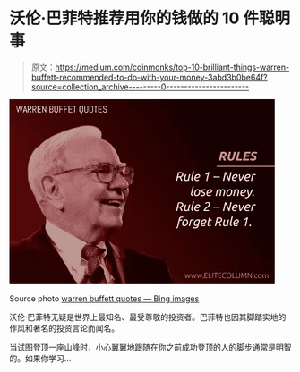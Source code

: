 # 沃伦·巴菲特推荐用你的钱做的 10 件聪明事

> 原文：<https://medium.com/coinmonks/top-10-brilliant-things-warren-buffett-recommended-to-do-with-your-money-3abd3b0be64f?source=collection_archive---------0----------------------->

![](img/79bb111590e45b9b7c3c1b87cb5fb453.png)

Source photo [warren buffett quotes — Bing images](https://www.bing.com/images/search?view=detailV2&ccid=N9Y97BWR&id=CCC482FD35D0C77894B5F6A170D73FE1B6CD2FAB&thid=OIP.N9Y97BWR8ijoHlb9hMiGXwHaFL&mediaurl=https%3a%2f%2fwww.elitecolumn.com%2fwp-content%2fuploads%2f2017%2f01%2fWarren-Buffett-On-Rules.jpg&cdnurl=https%3a%2f%2fth.bing.com%2fth%2fid%2fR.37d63dec1591f228e81e56fd84c8865f%3frik%3dqy%252fNtuE%252f13Ch9g%26pid%3dImgRaw%26r%3d0&exph=1434&expw=2048&q=warren+buffett+quotes&simid=608035750119560347&FORM=IRPRST&ck=BDD4F63084FCB8E12F7554B3180BE99B&selectedIndex=24&ajaxhist=0&ajaxserp=0)

沃伦·巴菲特无疑是世界上最知名、最受尊敬的投资者。巴菲特也因其脚踏实地的作风和著名的投资言论而闻名。

当试图登顶一座山峰时，小心翼翼地跟随在你之前成功登顶的人的脚步通常是明智的。如果你学习…